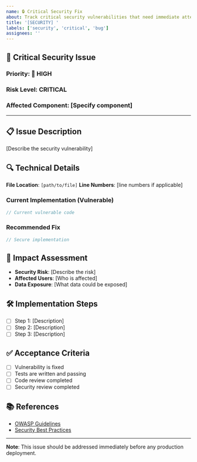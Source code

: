 ```yaml
---
name: 🔒 Critical Security Fix
about: Track critical security vulnerabilities that need immediate attention
title: '[SECURITY] '
labels: ['security', 'critical', 'bug']
assignees: ''
---
```


## 🚨 Critical Security Issue

### **Priority**: 🔴 HIGH
### **Risk Level**: CRITICAL
### **Affected Component**: [Specify component]

---

## 📋 Issue Description

[Describe the security vulnerability]

## 🔍 Technical Details

**File Location**: `[path/to/file]`
**Line Numbers**: [line numbers if applicable]

### Current Implementation (Vulnerable)
```typescript
// Current vulnerable code
```

### Recommended Fix
```typescript
// Secure implementation
```

## 🎯 Impact Assessment

- **Security Risk**: [Describe the risk]
- **Affected Users**: [Who is affected]
- **Data Exposure**: [What data could be exposed]

## 🛠️ Implementation Steps

- [ ] Step 1: [Description]
- [ ] Step 2: [Description]
- [ ] Step 3: [Description]

## ✅ Acceptance Criteria

- [ ] Vulnerability is fixed
- [ ] Tests are written and passing
- [ ] Code review completed
- [ ] Security review completed

## 📚 References

- [OWASP Guidelines](https://owasp.org/)
- [Security Best Practices](https://example.com)

---

**Note**: This issue should be addressed immediately before any production deployment. 